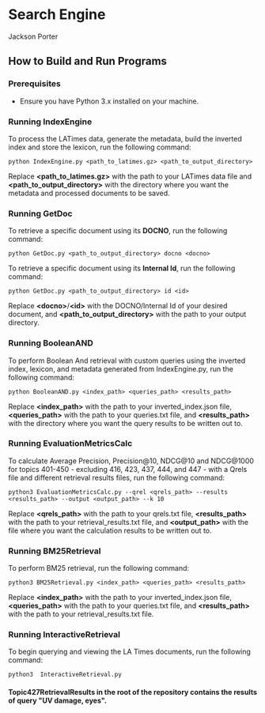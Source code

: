# Search Engine
Jackson Porter

## How to Build and Run Programs

### Prerequisites
- Ensure you have Python 3.x installed on your machine.

### Running IndexEngine
To process the LATimes data, generate the metadata, build the inverted index and store the lexicon, run the following command:

    python IndexEngine.py <path_to_latimes.gz> <path_to_output_directory>

Replace **&lt;path_to_latimes.gz&gt;** with the path to your LATimes data file and **&lt;path_to_output_directory&gt;** with the directory where you want the metadata and processed documents to be saved.

### Running GetDoc
To retrieve a specific document using its **DOCNO**, run the following command:

    python GetDoc.py <path_to_output_directory> docno <docno>

To retrieve a specific document using its **Internal Id**, run the following command:

    python GetDoc.py <path_to_output_directory> id <id>

Replace **&lt;docno&gt;**/**&lt;id&gt;** with the DOCNO/Internal Id of your desired document, and **&lt;path_to_output_directory&gt;** with the path to your output directory.

### Running BooleanAND
To perform Boolean And retrieval with custom queries using the inverted index, lexicon, and metadata generated from IndexEngine.py, run the following command:

    python BooleanAND.py <index_path> <queries_path> <results_path>

Replace **&lt;index_path&gt;** with the path to your inverted_index.json file, **&lt;queries_path&gt;** with the path to your queries.txt file, and **&lt;results_path&gt;** with the directory where you want the query results to be written out to.

### Running EvaluationMetricsCalc
To calculate Average Precision, Precision@10, NDCG@10 and NDCG@1000 for topics 401-450 - excluding 416, 423, 437, 444, and 447 - with a Qrels file and different retrieval results files, run the following command:

    python3 EvaluationMetricsCalc.py --qrel <qrels_path> --results <results_path> --output <output_path> --k 10

Replace **&lt;qrels_path&gt;** with the path to your qrels.txt file, **&lt;results_path&gt;** with the path to your retrieval_results.txt file, and **&lt;output_path&gt;** with the file where you want the calculation results to be written out to.

### Running BM25Retrieval
To perform BM25 retrieval, run the following command:

    python3 BM25Retrieval.py <index_path> <queries_path> <results_path>

Replace **&lt;index_path&gt;** with the path to your inverted_index.json file, **&lt;queries_path&gt;** with the path to your queries.txt file, and **&lt;results_path&gt;** with the path to your retrieval_results.txt file.

### Running InteractiveRetrieval
To begin querying and viewing the LA Times documents, run the following command:

    python3  InteractiveRetrieval.py

#### Topic427RetrievalResults in the root of the repository contains the results of query "UV damage, eyes".
